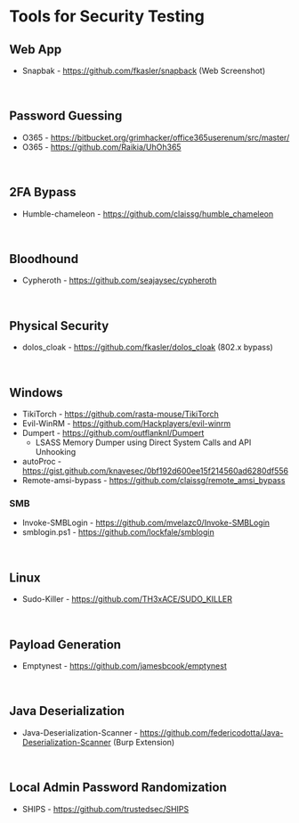 
# Tools for Security Testing

## Web App
* Snapbak - https://github.com/fkasler/snapback (Web Screenshot)
<br />

## Password Guessing
* O365 - https://bitbucket.org/grimhacker/office365userenum/src/master/
* O365 - https://github.com/Raikia/UhOh365
<br />

## 2FA Bypass
* Humble-chameleon - https://github.com/claissg/humble_chameleon
<br />

## Bloodhound
* Cypheroth - https://github.com/seajaysec/cypheroth
<br />

## Physical Security
* dolos_cloak - https://github.com/fkasler/dolos_cloak (802.x bypass)
<br />

## Windows
* TikiTorch - https://github.com/rasta-mouse/TikiTorch
* Evil-WinRM - https://github.com/Hackplayers/evil-winrm
* Dumpert - https://github.com/outflanknl/Dumpert
  - LSASS Memory Dumper using Direct System Calls and API Unhooking
* autoProc - https://gist.github.com/knavesec/0bf192d600ee15f214560ad6280df556
* Remote-amsi-bypass - https://github.com/claissg/remote_amsi_bypass

### SMB
  * Invoke-SMBLogin - https://github.com/mvelazc0/Invoke-SMBLogin
  * smblogin.ps1 - https://github.com/lockfale/smblogin
<br />

## Linux
* Sudo-Killer - https://github.com/TH3xACE/SUDO_KILLER
<br />

## Payload Generation
* Emptynest - https://github.com/jamesbcook/emptynest
<br />

## Java Deserialization
* Java-Deserialization-Scanner - https://github.com/federicodotta/Java-Deserialization-Scanner (Burp Extension)
<br />

## Local Admin Password Randomization
* SHIPS - https://github.com/trustedsec/SHIPS
<br />
